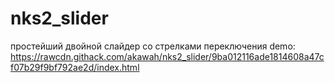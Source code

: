 # nks2_slider

простейший двойной слайдер со стрелками переключения
demo:
https://rawcdn.githack.com/akawah/nks2_slider/9ba012116ade1814608a47cf07b29f9bf792ae2d/index.html
